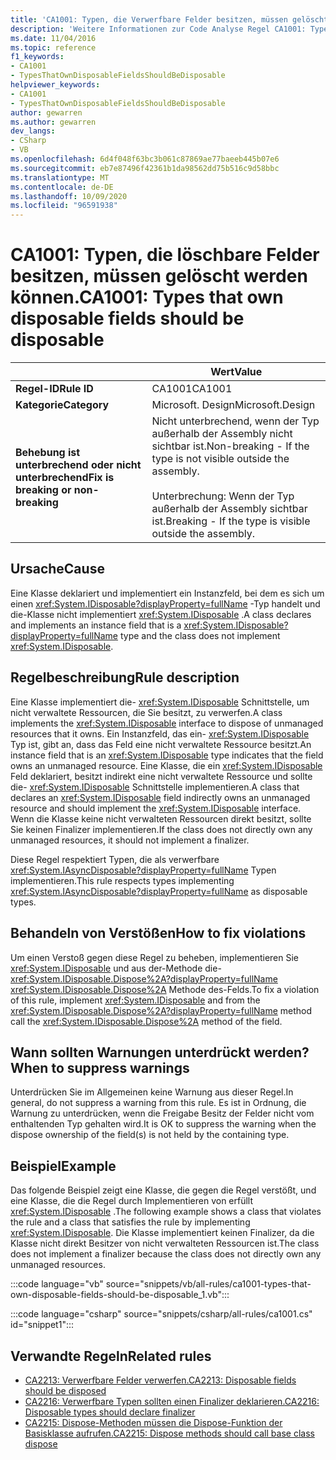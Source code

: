 ```yaml
---
title: 'CA1001: Typen, die Verwerfbare Felder besitzen, müssen gelöscht werden können (Code Analyse)'
description: 'Weitere Informationen zur Code Analyse Regel CA1001: Typen, die löschbare Felder besitzen, müssen gelöscht werden können'
ms.date: 11/04/2016
ms.topic: reference
f1_keywords:
- CA1001
- TypesThatOwnDisposableFieldsShouldBeDisposable
helpviewer_keywords:
- CA1001
- TypesThatOwnDisposableFieldsShouldBeDisposable
author: gewarren
ms.author: gewarren
dev_langs:
- CSharp
- VB
ms.openlocfilehash: 6d4f048f63bc3b061c87869ae77baeeb445b07e6
ms.sourcegitcommit: eb7e87496f42361b1da98562dd75b516c9d58bbc
ms.translationtype: MT
ms.contentlocale: de-DE
ms.lasthandoff: 10/09/2020
ms.locfileid: "96591938"
---
```

# <a name="ca1001-types-that-own-disposable-fields-should-be-disposable"></a><span data-ttu-id="a9429-103">CA1001: Typen, die löschbare Felder besitzen, müssen gelöscht werden können.</span><span class="sxs-lookup"><span data-stu-id="a9429-103">CA1001: Types that own disposable fields should be disposable</span></span>

| | <span data-ttu-id="a9429-104">Wert</span><span class="sxs-lookup"><span data-stu-id="a9429-104">Value</span></span> |
|-|-|
| <span data-ttu-id="a9429-105">**Regel-ID**</span><span class="sxs-lookup"><span data-stu-id="a9429-105">**Rule ID**</span></span> |<span data-ttu-id="a9429-106">CA1001</span><span class="sxs-lookup"><span data-stu-id="a9429-106">CA1001</span></span>|
| <span data-ttu-id="a9429-107">**Kategorie**</span><span class="sxs-lookup"><span data-stu-id="a9429-107">**Category**</span></span> |<span data-ttu-id="a9429-108">Microsoft. Design</span><span class="sxs-lookup"><span data-stu-id="a9429-108">Microsoft.Design</span></span>|
| <span data-ttu-id="a9429-109">**Behebung ist unterbrechend oder nicht unterbrechend**</span><span class="sxs-lookup"><span data-stu-id="a9429-109">**Fix is breaking or non-breaking**</span></span> |<span data-ttu-id="a9429-110">Nicht unterbrechend, wenn der Typ außerhalb der Assembly nicht sichtbar ist.</span><span class="sxs-lookup"><span data-stu-id="a9429-110">Non-breaking - If the type is not visible outside the assembly.</span></span><br/><br/><span data-ttu-id="a9429-111">Unterbrechung: Wenn der Typ außerhalb der Assembly sichtbar ist.</span><span class="sxs-lookup"><span data-stu-id="a9429-111">Breaking - If the type is visible outside the assembly.</span></span>|

## <a name="cause"></a><span data-ttu-id="a9429-112">Ursache</span><span class="sxs-lookup"><span data-stu-id="a9429-112">Cause</span></span>

<span data-ttu-id="a9429-113">Eine Klasse deklariert und implementiert ein Instanzfeld, bei dem es sich um einen <xref:System.IDisposable?displayProperty=fullName> -Typ handelt und die-Klasse nicht implementiert <xref:System.IDisposable> .</span><span class="sxs-lookup"><span data-stu-id="a9429-113">A class declares and implements an instance field that is a <xref:System.IDisposable?displayProperty=fullName> type and the class does not implement <xref:System.IDisposable>.</span></span>

## <a name="rule-description"></a><span data-ttu-id="a9429-114">Regelbeschreibung</span><span class="sxs-lookup"><span data-stu-id="a9429-114">Rule description</span></span>

<span data-ttu-id="a9429-115">Eine Klasse implementiert die- <xref:System.IDisposable> Schnittstelle, um nicht verwaltete Ressourcen, die Sie besitzt, zu verwerfen.</span><span class="sxs-lookup"><span data-stu-id="a9429-115">A class implements the <xref:System.IDisposable> interface to dispose of unmanaged resources that it owns.</span></span> <span data-ttu-id="a9429-116">Ein Instanzfeld, das ein- <xref:System.IDisposable> Typ ist, gibt an, dass das Feld eine nicht verwaltete Ressource besitzt.</span><span class="sxs-lookup"><span data-stu-id="a9429-116">An instance field that is an <xref:System.IDisposable> type indicates that the field owns an unmanaged resource.</span></span> <span data-ttu-id="a9429-117">Eine Klasse, die ein <xref:System.IDisposable> Feld deklariert, besitzt indirekt eine nicht verwaltete Ressource und sollte die- <xref:System.IDisposable> Schnittstelle implementieren.</span><span class="sxs-lookup"><span data-stu-id="a9429-117">A class that declares an <xref:System.IDisposable> field indirectly owns an unmanaged resource and should implement the <xref:System.IDisposable> interface.</span></span> <span data-ttu-id="a9429-118">Wenn die Klasse keine nicht verwalteten Ressourcen direkt besitzt, sollte Sie keinen Finalizer implementieren.</span><span class="sxs-lookup"><span data-stu-id="a9429-118">If the class does not directly own any unmanaged resources, it should not implement a finalizer.</span></span>

<span data-ttu-id="a9429-119">Diese Regel respektiert Typen, die als verwerfbare <xref:System.IAsyncDisposable?displayProperty=fullName> Typen implementieren.</span><span class="sxs-lookup"><span data-stu-id="a9429-119">This rule respects types implementing <xref:System.IAsyncDisposable?displayProperty=fullName> as disposable types.</span></span>

## <a name="how-to-fix-violations"></a><span data-ttu-id="a9429-120">Behandeln von Verstößen</span><span class="sxs-lookup"><span data-stu-id="a9429-120">How to fix violations</span></span>

<span data-ttu-id="a9429-121">Um einen Verstoß gegen diese Regel zu beheben, implementieren Sie <xref:System.IDisposable> und aus der-Methode die- <xref:System.IDisposable.Dispose%2A?displayProperty=fullName> <xref:System.IDisposable.Dispose%2A> Methode des-Felds.</span><span class="sxs-lookup"><span data-stu-id="a9429-121">To fix a violation of this rule, implement <xref:System.IDisposable> and from the <xref:System.IDisposable.Dispose%2A?displayProperty=fullName> method call the <xref:System.IDisposable.Dispose%2A> method of the field.</span></span>

## <a name="when-to-suppress-warnings"></a><span data-ttu-id="a9429-122">Wann sollten Warnungen unterdrückt werden?</span><span class="sxs-lookup"><span data-stu-id="a9429-122">When to suppress warnings</span></span>

<span data-ttu-id="a9429-123">Unterdrücken Sie im Allgemeinen keine Warnung aus dieser Regel.</span><span class="sxs-lookup"><span data-stu-id="a9429-123">In general, do not suppress a warning from this rule.</span></span> <span data-ttu-id="a9429-124">Es ist in Ordnung, die Warnung zu unterdrücken, wenn die Freigabe Besitz der Felder nicht vom enthaltenden Typ gehalten wird.</span><span class="sxs-lookup"><span data-stu-id="a9429-124">It is OK to suppress the warning when the dispose ownership of the field(s) is not held by the containing type.</span></span>

## <a name="example"></a><span data-ttu-id="a9429-125">Beispiel</span><span class="sxs-lookup"><span data-stu-id="a9429-125">Example</span></span>

<span data-ttu-id="a9429-126">Das folgende Beispiel zeigt eine Klasse, die gegen die Regel verstößt, und eine Klasse, die die Regel durch Implementieren von erfüllt <xref:System.IDisposable> .</span><span class="sxs-lookup"><span data-stu-id="a9429-126">The following example shows a class that violates the rule and a class that satisfies the rule by implementing <xref:System.IDisposable>.</span></span> <span data-ttu-id="a9429-127">Die Klasse implementiert keinen Finalizer, da die Klasse nicht direkt Besitzer von nicht verwalteten Ressourcen ist.</span><span class="sxs-lookup"><span data-stu-id="a9429-127">The class does not implement a finalizer because the class does not directly own any unmanaged resources.</span></span>

:::code language="vb" source="snippets/vb/all-rules/ca1001-types-that-own-disposable-fields-should-be-disposable_1.vb":::

:::code language="csharp" source="snippets/csharp/all-rules/ca1001.cs" id="snippet1":::

## <a name="related-rules"></a><span data-ttu-id="a9429-128">Verwandte Regeln</span><span class="sxs-lookup"><span data-stu-id="a9429-128">Related rules</span></span>

- [<span data-ttu-id="a9429-129">CA2213: Verwerfbare Felder verwerfen.</span><span class="sxs-lookup"><span data-stu-id="a9429-129">CA2213: Disposable fields should be disposed</span></span>](ca2213.md)
- [<span data-ttu-id="a9429-130">CA2216: Verwerfbare Typen sollten einen Finalizer deklarieren.</span><span class="sxs-lookup"><span data-stu-id="a9429-130">CA2216: Disposable types should declare finalizer</span></span>](ca2216.md)
- [<span data-ttu-id="a9429-131">CA2215: Dispose-Methoden müssen die Dispose-Funktion der Basisklasse aufrufen.</span><span class="sxs-lookup"><span data-stu-id="a9429-131">CA2215: Dispose methods should call base class dispose</span></span>](ca2215.md)
